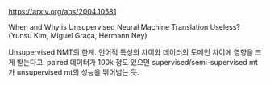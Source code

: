 https://arxiv.org/abs/2004.10581

When and Why is Unsupervised Neural Machine Translation Useless? (Yunsu Kim, Miguel Graça, Hermann Ney)

Unsupervised NMT의 한계. 언어적 특성의 차이와 데이터의 도메인 차이에 영향을 크게 받는다고. paired 데이터가 100k 정도 있으면 supervised/semi-supervised mt가 unsupervised mt의 성능을 뛰어넘는 듯.